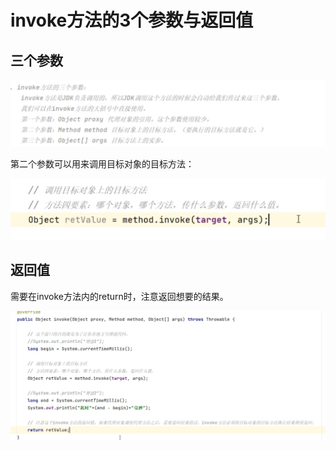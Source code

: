 # invoke方法的3个参数与返回值

## 三个参数

![image-20240918205504013](./../../TyporaImage/Spring/image-20240918205504013.png)





第二个参数可以用来调用目标对象的目标方法：

![image-20240918205701493](./../../TyporaImage/Spring/image-20240918205701493.png)







## 返回值

需要在invoke方法内的return时，注意返回想要的结果。

![image-20240918210603305](./../../TyporaImage/Spring/image-20240918210603305.png)